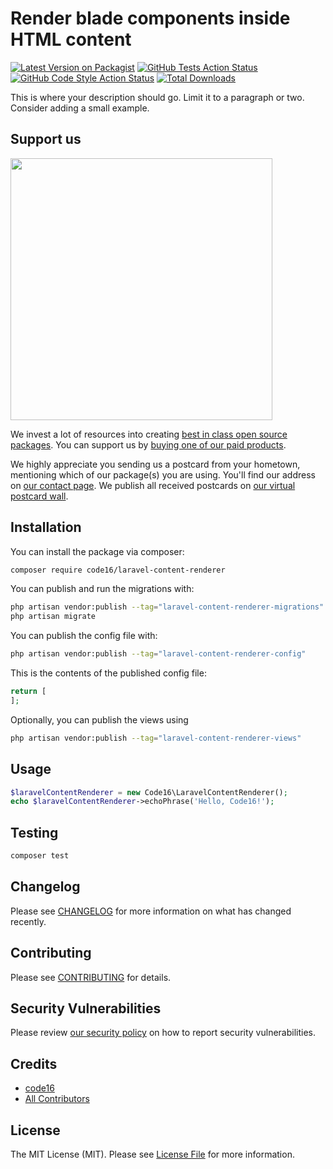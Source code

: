 # Render blade components inside HTML content

[![Latest Version on Packagist](https://img.shields.io/packagist/v/code16/laravel-content-renderer.svg?style=flat-square)](https://packagist.org/packages/code16/laravel-content-renderer)
[![GitHub Tests Action Status](https://img.shields.io/github/actions/workflow/status/code16/laravel-content-renderer/run-tests.yml?branch=main&label=tests&style=flat-square)](https://github.com/code16/laravel-content-renderer/actions?query=workflow%3Arun-tests+branch%3Amain)
[![GitHub Code Style Action Status](https://img.shields.io/github/actions/workflow/status/code16/laravel-content-renderer/fix-php-code-style-issues.yml?branch=main&label=code%20style&style=flat-square)](https://github.com/code16/laravel-content-renderer/actions?query=workflow%3A"Fix+PHP+code+style+issues"+branch%3Amain)
[![Total Downloads](https://img.shields.io/packagist/dt/code16/laravel-content-renderer.svg?style=flat-square)](https://packagist.org/packages/code16/laravel-content-renderer)

This is where your description should go. Limit it to a paragraph or two. Consider adding a small example.

## Support us

[<img src="https://github-ads.s3.eu-central-1.amazonaws.com/laravel-content-renderer.jpg?t=1" width="419px" />](https://spatie.be/github-ad-click/laravel-content-renderer)

We invest a lot of resources into creating [best in class open source packages](https://spatie.be/open-source). You can support us by [buying one of our paid products](https://spatie.be/open-source/support-us).

We highly appreciate you sending us a postcard from your hometown, mentioning which of our package(s) you are using. You'll find our address on [our contact page](https://spatie.be/about-us). We publish all received postcards on [our virtual postcard wall](https://spatie.be/open-source/postcards).

## Installation

You can install the package via composer:

```bash
composer require code16/laravel-content-renderer
```

You can publish and run the migrations with:

```bash
php artisan vendor:publish --tag="laravel-content-renderer-migrations"
php artisan migrate
```

You can publish the config file with:

```bash
php artisan vendor:publish --tag="laravel-content-renderer-config"
```

This is the contents of the published config file:

```php
return [
];
```

Optionally, you can publish the views using

```bash
php artisan vendor:publish --tag="laravel-content-renderer-views"
```

## Usage

```php
$laravelContentRenderer = new Code16\LaravelContentRenderer();
echo $laravelContentRenderer->echoPhrase('Hello, Code16!');
```

## Testing

```bash
composer test
```

## Changelog

Please see [CHANGELOG](CHANGELOG.md) for more information on what has changed recently.

## Contributing

Please see [CONTRIBUTING](CONTRIBUTING.md) for details.

## Security Vulnerabilities

Please review [our security policy](../../security/policy) on how to report security vulnerabilities.

## Credits

- [code16](https://github.com/code16)
- [All Contributors](../../contributors)

## License

The MIT License (MIT). Please see [License File](LICENSE.md) for more information.
